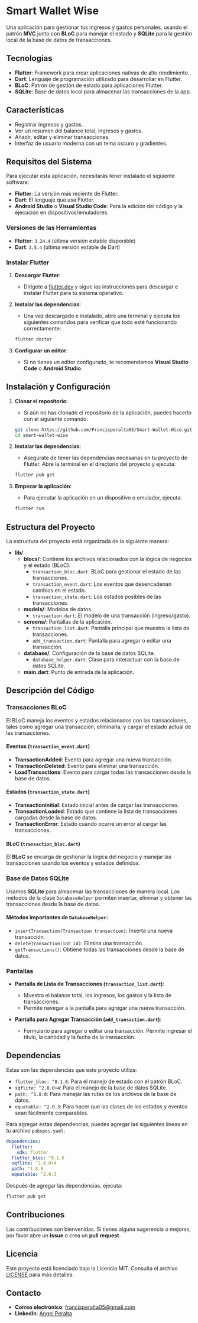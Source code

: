 # Smart Wallet Wise

Una aplicación para gestionar tus ingresos y gastos personales, usando el patrón **MVC** junto con **BLoC** para manejar el estado y **SQLite** para la gestión local de la base de datos de transacciones.

## Tecnologías

- **Flutter**: Framework para crear aplicaciones nativas de alto rendimiento.
- **Dart**: Lenguaje de programación utilizado para desarrollar en Flutter.
- **BLoC**: Patrón de gestión de estado para aplicaciones Flutter.
- **SQLite**: Base de datos local para almacenar las transacciones de la app.

## Características

- Registrar ingresos y gastos.
- Ver un resumen del balance total, ingresos y gastos.
- Añadir, editar y eliminar transacciones.
- Interfaz de usuario moderna con un tema oscuro y gradientes.

## Requisitos del Sistema

Para ejecutar esta aplicación, necesitarás tener instalado el siguiente software:

- **Flutter**: La versión más reciente de Flutter.
- **Dart**: El lenguaje que usa Flutter.
- **Android Studio** o **Visual Studio Code**: Para la edición del código y la ejecución en dispositivos/emuladores.

### Versiones de las Herramientas

- **Flutter**: `3.24.4` (última versión estable disponible)
- **Dart**: `3.5.4` (última versión estable de Dart)

### Instalar Flutter

1. **Descargar Flutter**:
   - Dirígete a [flutter.dev](https://flutter.dev/docs/get-started/install) y sigue las instrucciones para descargar e instalar Flutter para tu sistema operativo.

2. **Instalar las dependencias**:
   - Una vez descargado e instalado, abre una terminal y ejecuta los siguientes comandos para verificar que todo esté funcionando correctamente:
   ```bash
   flutter doctor
   ```

3. **Configurar un editor**:
   - Si no tienes un editor configurado, te recomendamos **Visual Studio Code** o **Android Studio**.

## Instalación y Configuración

1. **Clonar el repositorio**:
   - Si aún no has clonado el repositorio de la aplicación, puedes hacerlo con el siguiente comando:
   ```bash
   git clone https://github.com/Francisperalta05/Smart-Wallet-Wise.git
   cd smart-wallet-wise
   ```

2. **Instalar las dependencias**:
   - Asegúrate de tener las dependencias necesarias en tu proyecto de Flutter. Abre la terminal en el directorio del proyecto y ejecuta:
   ```bash
   flutter pub get
   ```

3. **Empezar la aplicación**:
   - Para ejecutar la aplicación en un dispositivo o emulador, ejecuta:
   ```bash
   flutter run
   ```

## Estructura del Proyecto

La estructura del proyecto está organizada de la siguiente manera:

- **lib/**
  - **blocs/**: Contiene los archivos relacionados con la lógica de negocios y el estado (BLoC).
    - `transaction_bloc.dart`: BLoC para gestionar el estado de las transacciones.
    - `transaction_event.dart`: Los eventos que desencadenan cambios en el estado.
    - `transaction_state.dart`: Los estados posibles de las transacciones.
  - **models/**: Modelos de datos.
    - `transaction.dart`: El modelo de una transacción (ingreso/gasto).
  - **screens/**: Pantallas de la aplicación.
    - `transaction_list.dart`: Pantalla principal que muestra la lista de transacciones.
    - `add_transaction.dart`: Pantalla para agregar o editar una transacción.
  - **database/**: Configuración de la base de datos SQLite.
    - `database_helper.dart`: Clase para interactuar con la base de datos SQLite.
  - **main.dart**: Punto de entrada de la aplicación.

## Descripción del Código

### Transacciones BLoC

El BLoC maneja los eventos y estados relacionados con las transacciones, tales como agregar una transacción, eliminarla, y cargar el estado actual de las transacciones.

#### Eventos (`transaction_event.dart`)

- **TransactionAdded**: Evento para agregar una nueva transacción.
- **TransactionDeleted**: Evento para eliminar una transacción.
- **LoadTransactions**: Evento para cargar todas las transacciones desde la base de datos.

#### Estados (`transaction_state.dart`)

- **TransactionInitial**: Estado inicial antes de cargar las transacciones.
- **TransactionLoaded**: Estado que contiene la lista de transacciones cargadas desde la base de datos.
- **TransactionError**: Estado cuando ocurre un error al cargar las transacciones.

#### BLoC (`transaction_bloc.dart`)

El **BLoC** se encarga de gestionar la lógica del negocio y manejar las transacciones usando los eventos y estados definidos.

### Base de Datos SQLite

Usamos **SQLite** para almacenar las transacciones de manera local. Los métodos de la clase `DatabaseHelper` permiten insertar, eliminar y obtener las transacciones desde la base de datos.

#### Métodos importantes de `DatabaseHelper`:

- `insertTransaction(Transaction transaction)`: Inserta una nueva transacción.
- `deleteTransaction(int id)`: Elimina una transacción.
- `getTransactions()`: Obtiene todas las transacciones desde la base de datos.

### Pantallas

- **Pantalla de Lista de Transacciones (`transaction_list.dart`)**:
  - Muestra el balance total, los ingresos, los gastos y la lista de transacciones.
  - Permite navegar a la pantalla para agregar una nueva transacción.

- **Pantalla para Agregar Transacción (`add_transaction.dart`)**:
  - Formulario para agregar o editar una transacción. Permite ingresar el título, la cantidad y la fecha de la transacción.

## Dependencias

Estas son las dependencias que este proyecto utiliza:

- `flutter_bloc: ^8.1.6`: Para el manejo de estado con el patrón BLoC.
- `sqflite: ^2.0.0+4`: Para el manejo de la base de datos SQLite.
- `path: ^1.8.0`: Para manejar las rutas de los archivos de la base de datos.
- `equatable: ^2.0.3`: Para hacer que las clases de los estados y eventos sean fácilmente comparables.

Para agregar estas dependencias, puedes agregar las siguientes líneas en tu archivo `pubspec.yaml`:

```yaml
dependencies:
  flutter:
    sdk: flutter
  flutter_bloc: ^8.1.6
  sqflite: ^2.0.0+4
  path: ^1.8.0
  equatable: ^2.0.3
```

Después de agregar las dependencias, ejecuta:

```bash
flutter pub get
```

## Contribuciones

Las contribuciones son bienvenidas. Si tienes alguna sugerencia o mejoras, por favor abre un **issue** o crea un **pull request**.

## Licencia

Este proyecto está licenciado bajo la Licencia MIT. Consulta el archivo [LICENSE](LICENSE) para más detalles.

## Contacto

- **Correo electrónico**: [francisperalta05@gmail.com](mailto:francisperalta05@gmail.com)
- **LinkedIn**: [Angel Peralta](https://www.linkedin.com/in/angelperalt4/)
